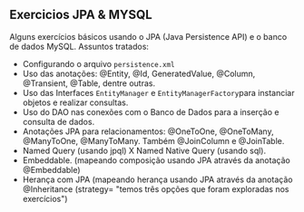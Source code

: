 ## Exercicios JPA & MYSQL

Alguns exercícios básicos usando o JPA (Java Persistence API) e o banco de dados MySQL.
Assuntos tratados:
- Configurando o arquivo `persistence.xml`
- Uso das anotações: @Entity, @Id, GeneratedValue, @Column, @Transient, @Table, dentre outras.
- Uso das Interfaces `EntityManager` e `EntityManagerFactory`para instanciar objetos e realizar consultas.
- Uso do DAO nas conexões com o Banco de Dados para a inserção e consulta de dados.
- Anotações JPA para relacionamentos: @OneToOne, @OneToMany, @ManyToOne, @ManyToMany. Também @JoinColumn e @JoinTable.
- Named Query (usando jpql) X Named Native Query (usando sql).
- Embeddable. (mapeando composição usando JPA através da anotação @Embeddable)
- Herança com JPA (mapeando herança usando JPA através da anotação @Inheritance (strategy= "temos três opções que foram exploradas nos exercícios")


